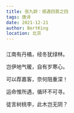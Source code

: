 ```yaml
---
title: 张九龄：感遇四首之四
tags: 唐诗
date: 2021-12-21
author: BertKing
location: 北京
---
```


### 

江南有丹橘，经冬犹绿林。

岂伊地气暖，自有岁寒心。

可以荐嘉客，奈何阻重深！

运命惟所遇，循环不可寻。

徒言树桃李，此木岂无阴？